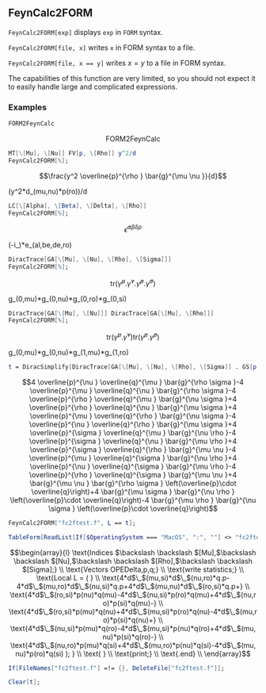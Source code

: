 ##  FeynCalc2FORM 

`FeynCalc2FORM[exp]` displays `exp` in `FORM` syntax. 

`FeynCalc2FORM[file, x]` writes `x` in FORM syntax to a file. 

`FeynCalc2FORM[file, x == y]` writes $x=y$ to a file in FORM syntax.

The capabilities of this function are very limited, so you should not expect it to easily handle large and complicated expressions.

###  Examples 

```mathematica
FORM2FeynCalc
```

$$\text{FORM2FeynCalc}$$

```mathematica
MT[\[Mu], \[Nu]] FV[p, \[Rho]] y^2/d
FeynCalc2FORM[%];
```

$$\frac{y^2 \overline{p}^{\rho } \bar{g}^{\mu \nu }}{d}$$

(y^2*d_(mu,nu)*p(ro))/d

```mathematica
LC[\[Alpha], \[Beta], \[Delta], \[Rho]]
FeynCalc2FORM[%];
```

$$\bar{\epsilon }^{\alpha \beta \delta \rho }$$

(-i_)*e_(al,be,de,ro)

```mathematica
DiracTrace[GA[\[Mu], \[Nu], \[Rho], \[Sigma]]]
FeynCalc2FORM[%];
```

$$\text{tr}\left(\bar{\gamma }^{\mu }.\bar{\gamma }^{\nu }.\bar{\gamma }^{\rho }.\bar{\gamma }^{\sigma }\right)$$

g_(0,mu)*g_(0,nu)*g_(0,ro)*g_(0,si)

```mathematica
DiracTrace[GA[\[Mu], \[Nu]]] DiracTrace[GA[\[Mu], \[Rho]]]
FeynCalc2FORM[%];
```

$$\text{tr}\left(\bar{\gamma }^{\mu }.\bar{\gamma }^{\nu }\right) \text{tr}\left(\bar{\gamma }^{\mu }.\bar{\gamma }^{\rho }\right)$$

g_(0,mu)*g_(0,nu)*g_(1,mu)*g_(1,ro)

```mathematica
t = DiracSimplify[DiracTrace[GA[\[Mu], \[Nu], \[Rho], \[Sigma]] . GS[p, q]]]
```

$$4 \overline{p}^{\nu } \overline{q}^{\mu } \bar{g}^{\rho \sigma }-4 \overline{p}^{\mu } \overline{q}^{\nu } \bar{g}^{\rho \sigma }-4 \overline{p}^{\rho } \overline{q}^{\mu } \bar{g}^{\nu \sigma }+4 \overline{p}^{\rho } \overline{q}^{\nu } \bar{g}^{\mu \sigma }+4 \overline{p}^{\mu } \overline{q}^{\rho } \bar{g}^{\nu \sigma }-4 \overline{p}^{\nu } \overline{q}^{\rho } \bar{g}^{\mu \sigma }+4 \overline{p}^{\sigma } \overline{q}^{\mu } \bar{g}^{\nu \rho }-4 \overline{p}^{\sigma } \overline{q}^{\nu } \bar{g}^{\mu \rho }+4 \overline{p}^{\sigma } \overline{q}^{\rho } \bar{g}^{\mu \nu }-4 \overline{p}^{\mu } \overline{q}^{\sigma } \bar{g}^{\nu \rho }+4 \overline{p}^{\nu } \overline{q}^{\sigma } \bar{g}^{\mu \rho }-4 \overline{p}^{\rho } \overline{q}^{\sigma } \bar{g}^{\mu \nu }+4 \bar{g}^{\mu \nu } \bar{g}^{\rho \sigma } \left(\overline{p}\cdot \overline{q}\right)+4 \bar{g}^{\mu \sigma } \bar{g}^{\nu \rho } \left(\overline{p}\cdot \overline{q}\right)-4 \bar{g}^{\mu \rho } \bar{g}^{\nu \sigma } \left(\overline{p}\cdot \overline{q}\right)$$

```mathematica
FeynCalc2FORM["fc2ftest.f", L == t];
```

```mathematica
TableForm[ReadList[If[$OperatingSystem === "MacOS", ":", ""] <> "fc2ftest.f", String]]
```

$$\begin{array}{l}
 \text{Indices $\backslash \backslash $[Mu],$\backslash \backslash $[Nu],$\backslash \backslash $[Rho],$\backslash \backslash $[Sigma];} \\
 \text{Vectors OPEDelta,p,q;} \\
 \text{write statistics;} \\
 \text{Local L = ( } \\
 \text{4*d$\_$(mu,si)*d$\_$(nu,ro)*q.p-4*d$\_$(mu,ro)*d$\_$(nu,si)*q.p+4*d$\_$(mu,nu)*d$\_$(ro,si)*q.p+} \\
 \text{4*d$\_$(ro,si)*p(nu)*q(mu)-4*d$\_$(nu,si)*p(ro)*q(mu)+4*d$\_$(nu,ro)*p(si)*q(mu)-} \\
 \text{4*d$\_$(ro,si)*p(mu)*q(nu)+4*d$\_$(mu,si)*p(ro)*q(nu)-4*d$\_$(mu,ro)*p(si)*q(nu)+} \\
 \text{4*d$\_$(nu,si)*p(mu)*q(ro)-4*d$\_$(mu,si)*p(nu)*q(ro)+4*d$\_$(mu,nu)*p(si)*q(ro)-} \\
 \text{4*d$\_$(nu,ro)*p(mu)*q(si)+4*d$\_$(mu,ro)*p(nu)*q(si)-4*d$\_$(mu,nu)*p(ro)*q(si) ); } \\
 \text{   } \\
 \text{print;} \\
 \text{.end} \\
\end{array}$$

```mathematica
If[FileNames["fc2ftest.f"] =!= {}, DeleteFile["fc2ftest.f"]];
```

```mathematica
Clear[t];
```
